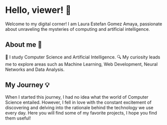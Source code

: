 # Hello, viewer! 👋

Welcome to my digital corner! I am Laura Estefan Gomez Amaya, passionate about unraveling the mysteries of computing and artificial intelligence.

## About me 🚀

🌟 I study Computer Science and Artificial Intelligence.
🔍 My curiosity leads me to explore areas such as Machine Learning, Web Development, Neural Networks and Data Analysis.

## My Journey 💡

When I started this journey, I had no idea what the world of Computer Science entailed. However, I fell in love with the constant excitement of discovering and delving into the rationale behind the technology we use every day. Here you will find some of my favorite projects, I hope you find them useful!

